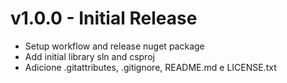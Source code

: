 # v1.0.0 - Initial Release

- Setup workflow and release nuget package
- Add initial library sln and csproj
- Adicione .gitattributes, .gitignore, README.md e LICENSE.txt
